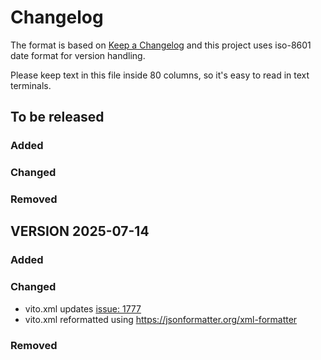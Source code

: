 # Changelog

The format is based on [Keep a Changelog](http://keepachangelog.com/)
and this project uses iso-8601 date format for version handling.

Please keep text in this file inside 80 columns, so it's easy to read
in text terminals.


## To be released
### Added
### Changed
### Removed

## VERSION 2025-07-14
### Added
### Changed
* vito.xml updates [issue: 1777](https://github.com/metr-systems/operations/issues/1777)
* vito.xml reformatted using https://jsonformatter.org/xml-formatter
### Removed
